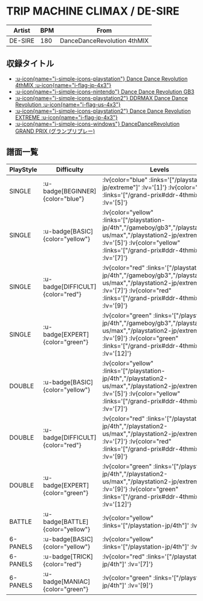 # TRIP MACHINE CLIMAX / DE-SIRE

|Artist|BPM|From|
|------|---|----|
|DE-SIRE|180|DanceDanceRevolution 4thMIX|

## 収録タイトル

- [ :u-icon{name="i-simple-icons-playstation"} Dance Dance Revolution 4thMIX :u-icon{name="i-flag-jp-4x3"} ](/playstation-jp/4th)
- [ :u-icon{name="i-simple-icons-nintendo"} Dance Dance Revolution GB3](/gameboy/gb3)
- [ :u-icon{name="i-simple-icons-playstation2"} DDRMAX Dance Dance Revolution :u-icon{name="i-flag-us-4x3"} ](/playstation2-us/max)
- [ :u-icon{name="i-simple-icons-playstation2"} Dance Dance Revolution EXTREME :u-icon{name="i-flag-jp-4x3"} ](/playstation2-jp/extreme)
- [ :u-icon{name="i-simple-icons-windows"} DanceDanceRevolution GRAND PRIX (グランプリプレー)](/grand-prix#ddr-4thmix)

## 譜面一覧

|PlayStyle|Difficulty|Levels|Notes|Movie|
|---------|----------|------|-----|-----|
|SINGLE| :u-badge[BEGINNER]{color="blue"} | :lv{color="blue" :links='["/playstation2-jp/extreme"]' :lv='[1]'}  :lv{color="blue" :links='["/grand-prix#ddr-4thmix"]' :lv='[5]'} |114/0||
|SINGLE| :u-badge[BASIC]{color="yellow"} | :lv{color="yellow" :links='["/playstation-jp/4th","/gameboy/gb3","/playstation2-us/max","/playstation2-jp/extreme"]' :lv='[5]'}  :lv{color="yellow" :links='["/grand-prix#ddr-4thmix"]' :lv='[7]'} |195/0||
|SINGLE| :u-badge[DIFFICULT]{color="red"} | :lv{color="red" :links='["/playstation-jp/4th","/gameboy/gb3","/playstation2-us/max","/playstation2-jp/extreme"]' :lv='[7]'}  :lv{color="red" :links='["/grand-prix#ddr-4thmix"]' :lv='[9]'} |275/0||
|SINGLE| :u-badge[EXPERT]{color="green"} | :lv{color="green" :links='["/playstation-jp/4th","/gameboy/gb3","/playstation2-us/max","/playstation2-jp/extreme"]' :lv='[9]'}  :lv{color="green" :links='["/grand-prix#ddr-4thmix"]' :lv='[12]'} |342/0||
|DOUBLE| :u-badge[BASIC]{color="yellow"} | :lv{color="yellow" :links='["/playstation-jp/4th","/playstation2-us/max","/playstation2-jp/extreme"]' :lv='[5]'}  :lv{color="yellow" :links='["/grand-prix#ddr-4thmix"]' :lv='[7]'} |211/0||
|DOUBLE| :u-badge[DIFFICULT]{color="red"} | :lv{color="red" :links='["/playstation-jp/4th","/playstation2-us/max","/playstation2-jp/extreme"]' :lv='[7]'}  :lv{color="red" :links='["/grand-prix#ddr-4thmix"]' :lv='[9]'} |273/0||
|DOUBLE| :u-badge[EXPERT]{color="green"} | :lv{color="green" :links='["/playstation-jp/4th","/playstation2-us/max","/playstation2-jp/extreme"]' :lv='[9]'}  :lv{color="green" :links='["/grand-prix#ddr-4thmix"]' :lv='[12]'} |338/0||
|BATTLE| :u-badge[BATTLE]{color="yellow"} | :lv{color="yellow" :links='["/playstation-jp/4th"]' :lv='[8]'} |||
|6-PANELS| :u-badge[BASIC]{color="yellow"} | :lv{color="yellow" :links='["/playstation-jp/4th"]' :lv='[5]'} |218/0||
|6-PANELS| :u-badge[TRICK]{color="red"} | :lv{color="red" :links='["/playstation-jp/4th"]' :lv='[7]'} |284/0||
|6-PANELS| :u-badge[MANIAC]{color="green"} | :lv{color="green" :links='["/playstation-jp/4th"]' :lv='[9]'} |332/0||
